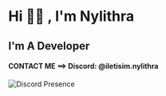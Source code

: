 # Hi 👋🏻 , I'm Nylithra
## I'm A Developer
#### CONTACT ME ==> Discord: @iletisim.nylithra 

![Discord Presence](https://media.discordapp.net/attachments/1381646400722305128/1382009448826146899/nylithra.png?ex=68499819&is=68484699&hm=daf4f82f0995c0a81d5c6ad3bfc8bb0564c1b9844853c86e046cb729526646a3&=&format=webp&quality=lossless&width=515&height=348)
